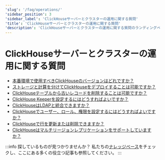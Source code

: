 ```yaml
---
'slug': '/faq/operations/'
'sidebar_position': 3
'sidebar_label': 'ClickHouseサーバーとクラスターの運用に関する質問'
'title': 'ClickHouseサーバーとクラスターの運用に関する質問'
'description': 'ClickHouseサーバーとクラスターの運用に関する質問のランディングページ'
---
```





# ClickHouseサーバーとクラスターの運用に関する質問

- [本番環境で使用すべきClickHouseのバージョンはどれですか？](/faq/operations/production.md)
- [ストレージと計算を分けてClickHouseをデプロイすることは可能ですか？](/faq/operations/separate_storage.md)
- [ClickHouseテーブルから古いレコードを削除することは可能ですか？](/faq/operations/delete-old-data.md)
- [ClickHouse Keeperを設定するにはどうすればよいですか？](/guides/sre/keeper/index.md)
- [ClickHouseはLDAPと統合できますか？](/guides/sre/user-management/configuring-ldap.md)
- [ClickHouseでユーザー、ロール、権限を設定するにはどうすればよいですか？](/guides/sre/user-management/index.md)
- [ClickHouseで行を更新または削除できますか？](/guides/developer/mutations.md)
- [ClickHouseはマルチリージョンレプリケーションをサポートしていますか？](/faq/operations/multi-region-replication.md)

:::info 探しているものが見つかりませんか？
私たちの[ナレッジベース](/knowledgebase/)をチェックし、ここにある多くの役立つ記事も参照してください。
:::
